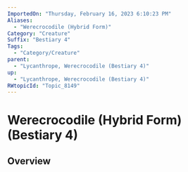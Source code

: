 ```yaml
---
ImportedOn: "Thursday, February 16, 2023 6:10:23 PM"
Aliases:
  - "Werecrocodile (Hybrid Form)"
Category: "Creature"
Suffix: "Bestiary 4"
Tags:
  - "Category/Creature"
parent:
  - "Lycanthrope, Werecrocodile (Bestiary 4)"
up:
  - "Lycanthrope, Werecrocodile (Bestiary 4)"
RWtopicId: "Topic_8149"
---
```

# Werecrocodile (Hybrid Form) (Bestiary 4)
## Overview
